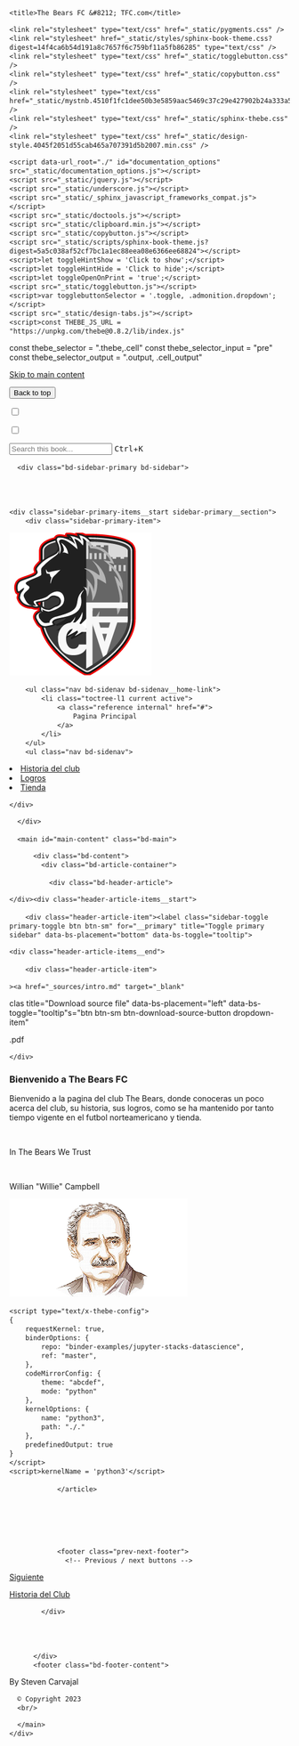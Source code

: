 <!DOCTYPE html>


<html lang="en" >

  <head>
    <meta charset="utf-8" />
    <meta name="viewport" content="width=device-width, initial-scale=1.0" /><meta name="generator" content="Docutils 0.18.1: http://docutils.sourceforge.net/" />

    <title>The Bears FC &#8212; TFC.com</title>
  
  
  
  <script data-cfasync="false">
    document.documentElement.dataset.mode = localStorage.getItem("mode") || "";
    document.documentElement.dataset.theme = localStorage.getItem("theme") || "light";
  </script>
  
  <!-- Loaded before other Sphinx assets -->
  <link href="_static/styles/theme.css?digest=ac02cc09edc035673794" rel="stylesheet" />
<link href="_static/styles/bootstrap.css?digest=ac02cc09edc035673794" rel="stylesheet" />
<link href="_static/styles/pydata-sphinx-theme.css?digest=ac02cc09edc035673794" rel="stylesheet" />

  
  <link href="_static/vendor/fontawesome/6.1.2/css/all.min.css?digest=ac02cc09edc035673794" rel="stylesheet" />
  <link rel="preload" as="font" type="font/woff2" crossorigin href="_static/vendor/fontawesome/6.1.2/webfonts/fa-solid-900.woff2" />
<link rel="preload" as="font" type="font/woff2" crossorigin href="_static/vendor/fontawesome/6.1.2/webfonts/fa-brands-400.woff2" />
<link rel="preload" as="font" type="font/woff2" crossorigin href="_static/vendor/fontawesome/6.1.2/webfonts/fa-regular-400.woff2" />

    <link rel="stylesheet" type="text/css" href="_static/pygments.css" />
    <link rel="stylesheet" href="_static/styles/sphinx-book-theme.css?digest=14f4ca6b54d191a8c7657f6c759bf11a5fb86285" type="text/css" />
    <link rel="stylesheet" type="text/css" href="_static/togglebutton.css" />
    <link rel="stylesheet" type="text/css" href="_static/copybutton.css" />
    <link rel="stylesheet" type="text/css" href="_static/mystnb.4510f1fc1dee50b3e5859aac5469c37c29e427902b24a333a5f9fcb2f0b3ac41.css" />
    <link rel="stylesheet" type="text/css" href="_static/sphinx-thebe.css" />
    <link rel="stylesheet" type="text/css" href="_static/design-style.4045f2051d55cab465a707391d5b2007.min.css" />
  
  <!-- Pre-loaded scripts that we'll load fully later -->
  <link rel="preload" as="script" href="_static/scripts/bootstrap.js?digest=ac02cc09edc035673794" />
<link rel="preload" as="script" href="_static/scripts/pydata-sphinx-theme.js?digest=ac02cc09edc035673794" />
  <script src="_static/vendor/fontawesome/6.1.2/js/all.min.js?digest=ac02cc09edc035673794"></script>

    <script data-url_root="./" id="documentation_options" src="_static/documentation_options.js"></script>
    <script src="_static/jquery.js"></script>
    <script src="_static/underscore.js"></script>
    <script src="_static/_sphinx_javascript_frameworks_compat.js"></script>
    <script src="_static/doctools.js"></script>
    <script src="_static/clipboard.min.js"></script>
    <script src="_static/copybutton.js"></script>
    <script src="_static/scripts/sphinx-book-theme.js?digest=5a5c038af52cf7bc1a1ec88eea08e6366ee68824"></script>
    <script>let toggleHintShow = 'Click to show';</script>
    <script>let toggleHintHide = 'Click to hide';</script>
    <script>let toggleOpenOnPrint = 'true';</script>
    <script src="_static/togglebutton.js"></script>
    <script>var togglebuttonSelector = '.toggle, .admonition.dropdown';</script>
    <script src="_static/design-tabs.js"></script>
    <script>const THEBE_JS_URL = "https://unpkg.com/thebe@0.8.2/lib/index.js"
const thebe_selector = ".thebe,.cell"
const thebe_selector_input = "pre"
const thebe_selector_output = ".output, .cell_output"
</script>
    <script async="async" src="_static/sphinx-thebe.js"></script>
    <script>DOCUMENTATION_OPTIONS.pagename = 'intro';</script>
    <link rel="index" title="Index" href="genindex.html" />
    <link rel="next" title="Historia de Club" href="Historia.html" />
    <link rel="next" tittle="Logros" href="Logros.html">
    <link rel="next" tittle="Logros" href="Tienda.html">
  <meta name="viewport" content="width=device-width, initial-scale=1"/>
  <meta name="docsearch:language" content="en"/>
  </head>
  
  


  
  
  <a class="skip-link" href="#main-content">Skip to main content</a>
  
  
  <button type="button" class="btn rounded-pill" id="pst-back-to-top">
    <i class="fa-solid fa-arrow-up"></i>
    Back to top
  </button>

  
  <input type="checkbox"
          class="sidebar-toggle"
          name="__primary"
          id="__primary"/>
  <label class="overlay overlay-primary" for="__primary"></label>
  
  <input type="checkbox"
          class="sidebar-toggle"
          name="__secondary"
          id="__secondary"/>
  <label class="overlay overlay-secondary" for="__secondary"></label>
  
  <div class="search-button__wrapper">
    <div class="search-button__overlay"></div>
    <div class="search-button__search-container">
<form class="bd-search d-flex align-items-center"
      action="search.html"
      method="get">
  <i class="fa-solid fa-magnifying-glass"></i>
  <input type="search"
         class="form-control"
         name="q"
         id="search-input"
         placeholder="Search this book..."
         aria-label="Search this book..."
         autocomplete="off"
         autocorrect="off"
         autocapitalize="off"
         spellcheck="false"/>
  <span class="search-button__kbd-shortcut"><kbd class="kbd-shortcut__modifier">Ctrl</kbd>+<kbd>K</kbd></span>
</form></div>
  </div>
  
  
  
  <div class="bd-container">
    <div class="bd-container__inner bd-page-width">
      
      <div class="bd-sidebar-primary bd-sidebar">
        


  
    <div class="sidebar-primary-items__start sidebar-primary__section">
        <div class="sidebar-primary-item">
  

<a class="navbar-brand logo" href="#">
    <img src="_static/logo.png" class="logo__image only-light" alt="Logo image"/>
    <script>document.write(`<img src="_static/logo.png" class="logo__image only-dark" alt="Logo image"/>`);</script>
  
  
</a></div>
        <div class="sidebar-primary-item"><nav class="bd-links" id="bd-docs-nav" aria-label="Main">
    <div class="bd-toc-item navbar-nav active">
        
        <ul class="nav bd-sidenav bd-sidenav__home-link">
            <li class="toctree-l1 current active">
                <a class="reference internal" href="#">
                    Pagina Principal
                </a>
            </li>
        </ul>
        <ul class="nav bd-sidenav">
<li class="toctree-l1"><a class="reference internal" href="Historia.html">Historia del club</a></li>
<li class="toctree-l1"><a class="reference internal" href="Logros.html">Logros</a></li>
<li class="toctree-l1"><a class="reference internal" href="Tienda.html">Tienda</a></li>
</ul>

    </div>
</nav></div>
    </div>
  
  


      </div>
      
      <main id="main-content" class="bd-main">
        
        

<div class="sbt-scroll-pixel-helper"></div>

          <div class="bd-content">
            <div class="bd-article-container">
              
              <div class="bd-header-article">
<div class="header-article-items header-article__inner">
  
    
      
    </div><div class="header-article-items__start">
      
        <div class="header-article-item"><label class="sidebar-toggle primary-toggle btn btn-sm" for="__primary" title="Toggle primary sidebar" data-bs-placement="bottom" data-bs-toggle="tooltip">
  <span class="fa-solid fa-bars"></span>
</label></div>
  
  
    <div class="header-article-items__end">
      
        <div class="header-article-item">

<div class="article-header-buttons">










<div 
      
      
      
    ><a href="_sources/intro.md" target="_blank"
   clas   title="Download source file"
   data-bs-placement="left" data-bs-toggle="tooltip"s="btn btn-sm btn-download-source-button dropdown-item"

>
  

<span class="btn__icon-container">
  <i class="fas fa-file"></i>
  </span>
<span class="btn__text-container">.pdf</span>
</a>
</li>
      
      
      
  
      
  </ul>
</div>


</button>


</div></div>
      
    </div>
  
</div>
</div>
              
              
              
                
<div id="searchbox"></div>
                <article class="bd-article" role="main">
                  
  <section class="tex2jax_ignore mathjax_ignore" id="Bienvenido-a-The-Bears-FC">
<h1>Bienvenido a The Bears FC</h1>
<p>Bienvenido a la pagina del club The Bears, donde conoceras un poco acerca del club, su historia, sus logros, como se ha mantenido por tanto tiempo vigente en el futbol norteamericano y tienda.</p> <br/>
<p>In The Bears We Trust</p> <br/>
<p> Willian "Willie" Campbell </p>

<img src="_static/Willie.png" class="logo__image only-light" alt="Logo image"/>
    <script>document.write(`<img src="_static/Willie.png" class="logo__image only-dark" alt="Logo image"/>`);</script>


</section>

    <script type="text/x-thebe-config">
    {
        requestKernel: true,
        binderOptions: {
            repo: "binder-examples/jupyter-stacks-datascience",
            ref: "master",
        },
        codeMirrorConfig: {
            theme: "abcdef",
            mode: "python"
        },
        kernelOptions: {
            name: "python3",
            path: "./."
        },
        predefinedOutput: true
    }
    </script>
    <script>kernelName = 'python3'</script>

                </article>
              

              
              
              
              
                <footer class="prev-next-footer">
                  <!-- Previous / next buttons -->
<div class="prev-next-area">
    <a class="right-next"
       href="Historia.html"
       title="next page">
      <div class="prev-next-info">
        <p class="prev-next-subtitle">Siguiente</p>
        <p class="prev-next-title">Historia del Club</p>
      </div>
      <i class="fa-solid fa-angle-right"></i>
    </a>
</div>
                </footer>
              
            </div>
            
            
              
            
          </div>
          <footer class="bd-footer-content">
            
<div class="bd-footer-content__inner container">
  
  <div class="footer-item">
    
<p class="component-author">
By Steven Carvajal
</p>

  </div>
  
  <div class="footer-item">
    
  <p class="copyright">
    
      © Copyright 2023
      <br/>
    
  </p>

  </div>
  
  <div class="footer-item">
    
  </div>
  
  <div class="footer-item">
    
  </div>
  
</div>
          </footer>
        

      </main>
    </div>
  </div>
  
  <!-- Scripts loaded after <body> so the DOM is not blocked -->
  <script src="_static/scripts/bootstrap.js?digest=ac02cc09edc035673794"></script>
<script src="_static/scripts/pydata-sphinx-theme.js?digest=ac02cc09edc035673794"></script>

  <footer class="bd-footer">
  </footer>
  </body>
</html>

